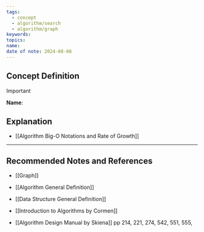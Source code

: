 ```yaml
---
tags:
  - concept
  - algorithm/search
  - algorithm/graph
keywords: 
topics: 
name: 
date of note: 2024-08-08
---
```


## Concept Definition

>[!important]
>**Name**: 



## Explanation


- [[Algorithm Big-O Notations and Rate of Growth]]


-----------
##  Recommended Notes and References

- [[Graph]]
- [[Algorithm General Definition]]
- [[Data Structure General Definition]]


- [[Introduction to Algorithms by Cormen]]
- [[Algorithm Design Manual by Skiena]] pp 214, 221, 274, 542, 551, 555,